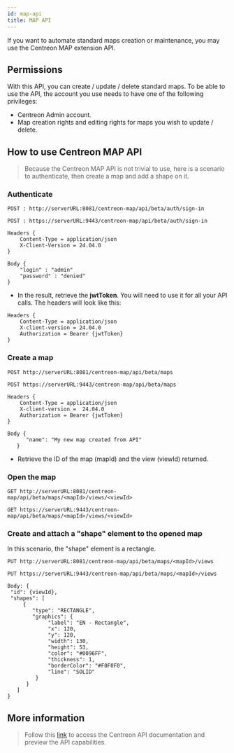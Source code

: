 ```yaml
---
id: map-api
title: MAP API
---
```


If you want to automate standard maps creation or maintenance, you may use the Centreon MAP extension API.

## Permissions

With this API, you can create / update / delete standard maps. To be able to use the API, the account you use needs to have one
of the following privileges:

- Centreon Admin account.
- Map creation rights and editing rights for maps you wish to update / delete.

## How to use Centreon MAP API

> Because the Centreon MAP API is not trivial to use, here is a scenario to authenticate, then create a map and add a shape on it.

### Authenticate

<Tabs groupId="sync">
<TabItem value="HTTP" label="HTTP">

```
POST : http://serverURL:8081/centreon-map/api/beta/auth/sign-in
```

</TabItem>

<TabItem value="HTTPS" label="HTTPS">

```
POST : https://serverURL:9443/centreon-map/api/beta/auth/sign-in
```

</TabItem>
</Tabs>

```
Headers {
    Content-Type = application/json
    X-Client-Version = 24.04.0
}

Body {
    "login" : "admin"
    "password" : "denied"
}
```

- In the result, retrieve the **jwtToken**. You will need to use it for all your API calls. The headers will look like this:

```
Headers {
    Content-Type = application/json
    X-client-version = 24.04.0
    Authorization = Bearer {jwtToken}
}
```

### Create a map

<Tabs groupId="sync">
<TabItem value="HTTP" label="HTTP">

```
POST http://serverURL:8081/centreon-map/api/beta/maps
```

</TabItem>

<TabItem value="HTTPS" label="HTTPS">

```
POST https://serverURL:9443/centreon-map/api/beta/maps
```

</TabItem>
</Tabs>

```
Headers {
    Content-Type = application/json
    X-client-version =  24.04.0
    Authorization = Bearer {jwtToken}
}

Body {
      "name": "My new map created from API"
   }
```

- Retrieve the ID of the map (mapId) and the view (viewId) returned.

### Open the map

<Tabs groupId="sync">
<TabItem value="HTTP" label="HTTP">
    
```
GET http://serverURL:8081/centreon-map/api/beta/maps/<mapId>/views/<viewId>
```

</TabItem>

<TabItem value="HTTPS" label="HTTPS">

```
GET https://serverURL:9443/centreon-map/api/beta/maps/<mapId>/views/<viewId>
```

</TabItem>
</Tabs>

### Create and attach a "shape" element to the opened map

In this scenario, the "shape" element is a rectangle.

<Tabs groupId="sync">
<TabItem value="HTTP" label="HTTP">
    
```
PUT http://serverURL:8081/centreon-map/api/beta/maps/<mapId>/views
```

</TabItem>

<TabItem value="HTTPS" label="HTTPS">

```
PUT https://serverURL:9443/centreon-map/api/beta/maps/<mapId>/views
```

</TabItem>
</Tabs>

```
Body: {
 "id": {viewId},
 "shapes": [
     {
        "type": "RECTANGLE",
        "graphics": {
             "label": "EN - Rectangle",
             "x": 120,
             "y": 120,
             "width": 130,
             "height": 53,
             "color": "#0096FF",
             "thickness": 1,
             "borderColor": "#F0F0F0",
             "line": "SOLID"
         }
      }
   ]
}
```

## More information

> Follow this [link](https://docs-api.centreon.com/api/centreon-map/24.04/) to access the Centreon API documentation and preview the API capabilities.
